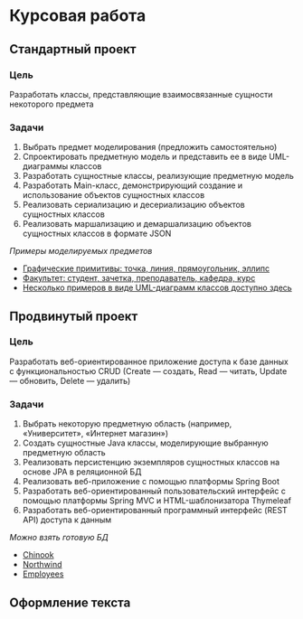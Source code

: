 # Курсовая работа

## Стандартный проект

### Цель

Разработать классы, представляющие взаимосвязанные сущности некоторого предмета

### Задачи

1. Выбрать предмет моделирования (предложить самостоятельно)
2. Спроектировать предметную модель и представить ее в виде UML-диаграммы классов
3. Разработать сущностные классы, реализующие предметную модель
4. Разработать Main-класс, демонстрирующий создание и использование объектов сущностных классов
5. Реализовать сериализацию и десериализацию объектов сущностных классов
6. Реализовать маршализацию и демаршализацию объектов сущностных классов в формате JSON

*Примеры моделируемых предметов*

- [Графические примитивы: точка, линия, прямоугольник, эллипс](https://git.icc.ru/stud/java/blob/master/uml_figures.svg)
- [Факультет: студент, зачетка, преподаватель, кафедра, курс](https://git.icc.ru/stud/java/blob/master/uml_institute.svg)
- [Несколько примеров в виде UML-диаграмм классов доступно здесь](https://www.uml-diagrams.org/class-diagrams-examples.html)

## Продвинутый проект

### Цель

Разработать веб-ориентированное приложение доступа к базе данных с функциональностью CRUD (Create — создать, Read — читать, Update — обновить, Delete — удалить)

### Задачи
1. Выбрать некоторую предметную область (например, «Университет», «Интернет магазин»)
2. Создать сущностные Java классы, моделирующие выбранную предметную область
3. Реализовать персистенцию экземпляров сущностных классов на основе JPA в реляционной БД
4. Реализовать веб-приложение с помощью платформы Spring Boot
5. Разработать веб-ориентированный пользовательский интерфейс с помощью платформы Spring MVC и HTML-шаблонизатора Thymeleaf
6. Разработать веб-ориентированный программный интерфейс (REST API) доступа к данным

*Можно взять готовую БД*
- [Chinook](https://github.com/lerocha/chinook-database)
- [Northwind](https://github.com/microsoft/sql-server-samples/tree/master/samples/databases/northwind-pubs)
- [Employees](https://dev.mysql.com/doc/employee/en)

## Оформление текста
 

